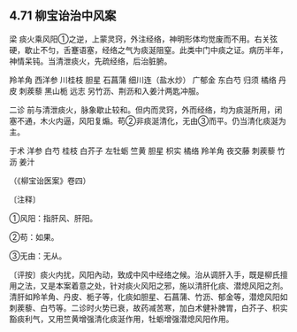## 4.71 柳宝诒治中风案

梁 痰火乘风阳①之逆，上蒙灵窍，外注经络，神明形体均觉废而不用。右关弦硬，歇止不匀，舌蹇语塞，经络之气为痰涎阻窒。此类中门中痰之证。病历半年，神情呆钝。当清泄痰火，先疏经络，后治脏腑。

羚羊角 西洋参 川桂枝 胆星 石菖蒲 细川连（盐水炒） 广郁金 东白芍 归须 橘络 丹皮 刺蒺藜 黑山栀 远志 另竹沥、荆沥和入姜汁两匙冲服。

二诊 前与清泄痰火，脉象歇止较和。但内而灵窍，外而经络，均为痰涎所用，闭塞不通，木火内逼，风阳复煽。苟②非痰涎清化，无由③而平。仍当清化痰涎为主。

于术 洋参 白芍 桂枝 白芥子 左牡蛎 竺黄 胆星 枳实 橘络 羚羊角 夜交藤 刺蒺藜 竹沥 姜汁

（《柳宝诒医案》卷四）

〔注释〕

①风阳：指肝风、肝阳。

②苟：如果。

③无由：无从。

〔评按〕痰火内扰，风阳內动，致成中风中经络之候。治从调肝入手，既是柳氏擅用之法，又是本案着意之处，针对痰火风阳之邪，施以清肝化痰、潜熄风阳之剂。清肝如羚羊角、丹皮、栀子等，化痰如胆星、石菖蒲、竹沥、郁金等，潜熄风阳如刺蒺藜、白芍等。二诊时火势已衰，故药减苦寒，加白术健补脾胃，白芥子、枳实豁痰利气，又用竺黄增强清化痰涎作用，牡蛎增强潜熄风阳作用。
